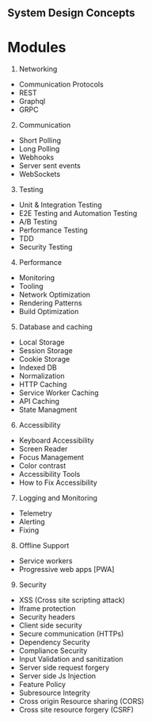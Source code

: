 ## System Design Concepts

# Modules
1. Networking
  - Communication Protocols
  - REST 
  - Graphql
  - GRPC

2. Communication
  - Short Polling
  - Long Polling
  - Webhooks
  - Server sent events
  - WebSockets

3. Testing
  - Unit & Integration Testing
  - E2E Testing and Automation Testing
  - A/B Testing
  - Performance Testing
  - TDD 
  - Security Testing

4. Performance
  - Monitoring
  - Tooling
  - Network Optimization
  - Rendering Patterns
  - Build Optimization

5. Database and caching
  - Local Storage
  - Session Storage
  - Cookie Storage
  - Indexed DB
  - Normalization
  - HTTP Caching
  - Service Worker Caching
  - API Caching
  - State Managment

6. Accessibility
  - Keyboard Accessibility
  - Screen Reader
  - Focus Management
  - Color contrast
  - Accessibility Tools
  - How to Fix Accessibility

7. Logging and Monitoring
  - Telemetry
  - Alerting
  - Fixing

8. Offline Support
  - Service workers
  - Progressive web apps [PWA]

9. Security
  - XSS (Cross site scripting attack)
  - Iframe protection
  - Security headers
  - Client side security
  - Secure communication (HTTPs)
  - Dependency Security
  - Compliance Security
  - Input Validation and sanitization
  - Server side request forgery
  - Server side Js Injection
  - Feature Policy
  - Subresource Integrity
  - Cross origin Resource sharing  (CORS)
  - Cross site resource forgery (CSRF)


  
